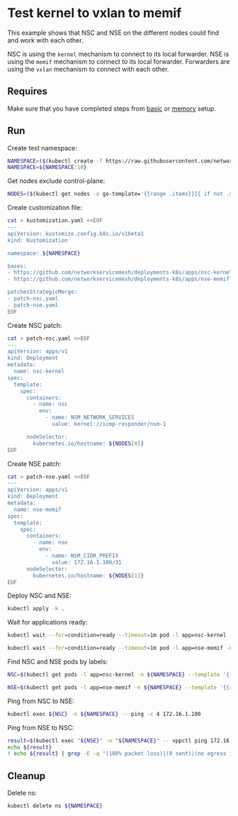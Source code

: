 # Test kernel to vxlan to memif

This example shows that NSC and NSE on the different nodes could find and work with each other.

NSC is using the `kernel` mechanism to connect to its local forwarder.
NSE is using the `memif` mechanism to connect to its local forwarder.
Forwarders are using the `vxlan` mechanism to connect with each other.

## Requires

Make sure that you have completed steps from [basic](../../basic) or [memory](../../memory) setup.

## Run

Create test namespace:
```bash
NAMESPACE=($(kubectl create -f https://raw.githubusercontent.com/networkservicemesh/deployments-k8s/d6cc79fa20e7ca2f735b469903fe89b149447f5c/examples/use-cases/namespace.yaml)[0])
NAMESPACE=${NAMESPACE:10}
```

Get nodes exclude control-plane:
```bash
NODES=($(kubectl get nodes -o go-template='{{range .items}}{{ if not .spec.taints  }}{{index .metadata.labels "kubernetes.io/hostname"}} {{end}}{{end}}'))
```

Create customization file:
```bash
cat > kustomization.yaml <<EOF
---
apiVersion: kustomize.config.k8s.io/v1beta1
kind: Kustomization

namespace: ${NAMESPACE}

bases:
- https://github.com/networkservicemesh/deployments-k8s/apps/nsc-kernel?ref=d6cc79fa20e7ca2f735b469903fe89b149447f5c
- https://github.com/networkservicemesh/deployments-k8s/apps/nse-memif?ref=d6cc79fa20e7ca2f735b469903fe89b149447f5c

patchesStrategicMerge:
- patch-nsc.yaml
- patch-nse.yaml
EOF
```

Create NSC patch:
```bash
cat > patch-nsc.yaml <<EOF
---
apiVersion: apps/v1
kind: Deployment
metadata:
  name: nsc-kernel
spec:
  template:
    spec:
      containers:
        - name: nsc
          env:
            - name: NSM_NETWORK_SERVICES
              value: kernel://icmp-responder/nsm-1

      nodeSelector:
        kubernetes.io/hostname: ${NODES[0]}
EOF

```
Create NSE patch:
```bash
cat > patch-nse.yaml <<EOF
---
apiVersion: apps/v1
kind: Deployment
metadata:
  name: nse-memif
spec:
  template:
    spec:
      containers:
        - name: nse
          env:
            - name: NSM_CIDR_PREFIX
              value: 172.16.1.100/31
      nodeSelector:
        kubernetes.io/hostname: ${NODES[1]}
EOF
```

Deploy NSC and NSE:
```bash
kubectl apply -k .
```

Wait for applications ready:
```bash
kubectl wait --for=condition=ready --timeout=1m pod -l app=nsc-kernel -n ${NAMESPACE}
```
```bash
kubectl wait --for=condition=ready --timeout=1m pod -l app=nse-memif -n ${NAMESPACE}
```

Find NSC and NSE pods by labels:
```bash
NSC=$(kubectl get pods -l app=nsc-kernel -n ${NAMESPACE} --template '{{range .items}}{{.metadata.name}}{{"\n"}}{{end}}')
```
```bash
NSE=$(kubectl get pods -l app=nse-memif -n ${NAMESPACE} --template '{{range .items}}{{.metadata.name}}{{"\n"}}{{end}}')
```

Ping from NSC to NSE:
```bash
kubectl exec ${NSC} -n ${NAMESPACE} -- ping -c 4 172.16.1.100
```

Ping from NSE to NSC:
```bash
result=$(kubectl exec "${NSE}" -n "${NAMESPACE}" -- vppctl ping 172.16.1.101 repeat 4)
echo ${result}
! echo ${result} | grep -E -q "(100% packet loss)|(0 sent)|(no egress interface)"
```

## Cleanup

Delete ns:
```bash
kubectl delete ns ${NAMESPACE}
```

